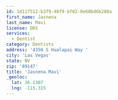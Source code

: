 ```yaml
---
id: 1d117512-b3f9-48f9-bf02-0e60bd6b288a
first_name: Jasnena
last_name: Mavi
license: DDS
services:
  - Dentist
category: Dentists
address: '4350 S Hualapai Way '
city: 'Las Vegas'
state: NV
zip: '89147'
title: 'Jasnena Mavi'
_geoloc:
  lat: 36.1307
  lng: -115.315
---
```

